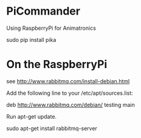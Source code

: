PiCommander
===========

Using RaspberryPi for Animatronics 

sudo pip install pika

On the RaspberryPi
==========================
see http://www.rabbitmq.com/install-debian.html

Add the following line to your /etc/apt/sources.list:

deb http://www.rabbitmq.com/debian/ testing main

Run apt-get update.

sudo apt-get install rabbitmq-server
